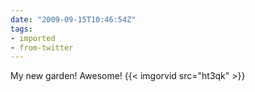 ```yaml
---
date: "2009-09-15T10:46:54Z"
tags:
- imported
- from-twitter
---
```

My new garden! Awesome! {{< imgorvid src="ht3qk" >}}
